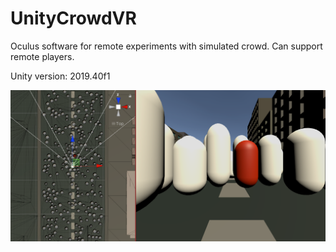 # UnityCrowdVR

Oculus software for remote experiments with simulated crowd. Can support remote players.

Unity version: 2019.40f1

![Unity View](https://github.com/dgiunchi/UnityCrowdVR/blob/master/UnitycrowdVR.png?raw=true)

